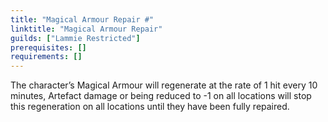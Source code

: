 ```yaml
---
title: "Magical Armour Repair #"
linktitle: "Magical Armour Repair"
guilds: ["Lammie Restricted"]
prerequisites: []
requirements: []
---
```

The character’s Magical Armour will regenerate at the rate of 1 hit every 10 minutes, Artefact damage or being reduced to -1 on all locations will stop this regeneration on all locations until they have been fully repaired.